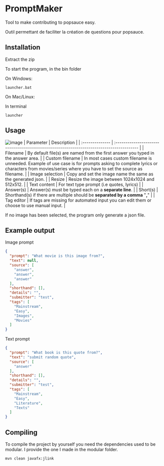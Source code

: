 # PromptMaker

Tool to make contributing to popsauce easy.

Outil permettant de faciliter la création de questions pour popsauce.

## Installation

Extract the zip

To start the program, in the bin folder

On Windows:

```
launcher.bat
```
On Mac/Linux:

In terminal
```
launcher
```

## Usage
![image](https://github.com/esteb4nned/PromptMaker/assets/31979112/02e953a8-ae49-4462-a74c-fc349566f221)
| Parameter       | Description                                                                                |
| :-------------- | :----------------------------------------------------------------------------------------- |
| Filename        | By default file(s) are named from the first answer you typed in the answer area.           |
| Custom filename | In most cases custom filename is unneeded. Example of use case is for prompts asking to complete lyrics or characters from movies/series where you have to set the source as filename. |
| Image selection | Copy and set the image name the same as the generated json.                                |
| Resize          | Resize the image between 1024x1024 and 512x512.                                            |
| Text content    | For text type prompt (i.e quotes, lyrics)                                                  |
| Answer(s)       | Answer(s) must be typed each on a **separate line**.                                       |
| Short(s)        | Shorthand(s) if there are multiple should be **separated by a comma** "**,**"              |
| Tag editor      | If tags are missing for automated input you can edit them or choose to use manual input.   |

If no image has been selected, the program only generate a json file.

## Example output

Image prompt

```json
{
  "prompt": "What movie is this image from?",
  "text": null,
  "source": [
    "answer",
    "answer",
    "answer"
  ],
  "shorthand": [],
  "details": "",
  "submitter": "test",
  "tags": [
    "Mainstream",
    "Easy",
    "Images",
    "Movies"
  ]
}
```

Text prompt
```json
{
  "prompt": "What book is this quote from?",
  "text": "submit random quote",
  "source": [
    "answer"
  ],
  "shorthand": [],
  "details": "",
  "submitter": "test",
  "tags": [
    "Mainstream",
    "Easy",
    "Literature",
    "Texts"
  ]
}
```

## Compiling

To compile the project by yourself you need the dependencies used to be modular. I provide the one I made in the modular folder.

```bash
mvn clean javafx:jlink
```
